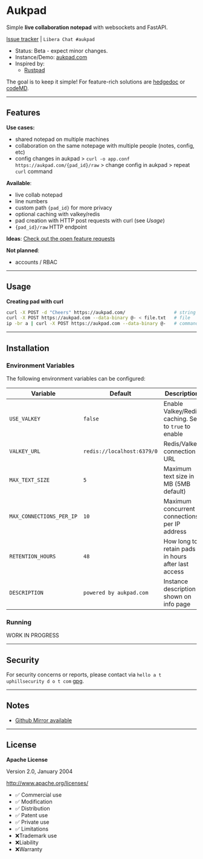 # Aukpad

Simple **live collaboration notepad** with websockets and FastAPI.

[Issue tracker](https://git.uphillsecurity.com/cf7/aukpad/issues) | `Libera Chat #aukpad` 

- Status: Beta - expect minor changes.
- Instance/Demo: [aukpad.com](https://aufkpad.com/)
- Inspired by:
    - [Rustpad](https://github.com/ekzhang/rustpad)

The goal is to keep it simple! For feature-rich solutions are [hedgedoc](https://github.com/hedgedoc/hedgedoc) or [codeMD](https://github.com/hackmdio/codimd).

---

## Features

**Use cases:**
- shared notepad on multiple machines
- collaboration on the same notepage with multiple people (notes, config, etc)
- config changes in aukpad > `curl -o app.conf https://aukpad.com/{pad_id}/raw` > change config in aukpad > repeat `curl` command

**Available**:
- live collab notepad
- line numbers
- custom path `{pad_id}` for more privacy
- optional caching with valkey/redis
- pad creation with HTTP post requests with curl (see *Usage*)
- `{pad_id}/raw` HTTP endpoint 

**Ideas**:
[Check out the open feature requests](https://git.uphillsecurity.com/cf7/aukpad/issues?q=&type=all&sort=&state=open&labels=12&milestone=0&project=0&assignee=0&poster=0&archived=false)

**Not planned**:
- accounts / RBAC

---

## Usage

**Creating pad with curl**

```bash
curl -X POST -d "Cheers" https://aukpad.com/                  # string
curl -X POST https://aukpad.com --data-binary @- < file.txt   # file
ip -br a | curl -X POST https://aukpad.com --data-binary @-   # command output
```

---

## Installation

### Environment Variables

The following environment variables can be configured:

| Variable | Default | Description |
|----------|---------|-------------|
| `USE_VALKEY` | `false` | Enable Valkey/Redis caching. Set to `true` to enable |
| `VALKEY_URL` | `redis://localhost:6379/0` | Redis/Valkey connection URL |
| `MAX_TEXT_SIZE` | `5` | Maximum text size in MB (5MB default) |
| `MAX_CONNECTIONS_PER_IP` | `10` | Maximum concurrent connections per IP address |
| `RETENTION_HOURS` | `48` | How long to retain pads in hours after last access |
| `DESCRIPTION` | `powered by aukpad.com` | Instance description shown on info page |

### Running

WORK IN PROGRESS

---

## Security

For security concerns or reports, please contact via `hello a t uphillsecurity d o t com` [gpg](https://uphillsecurity.com/gpg).

---

## Notes

- [Github Mirror available](https://github.com/CaffeineFueled1/aukpad)

---

## License

**Apache License**

Version 2.0, January 2004

http://www.apache.org/licenses/

- ✅ Commercial use
- ✅ Modification
- ✅ Distribution
- ✅ Patent use
- ✅ Private use
- ✅ Limitations
- ❌Trademark use
- ❌Liability
- ❌Warranty
